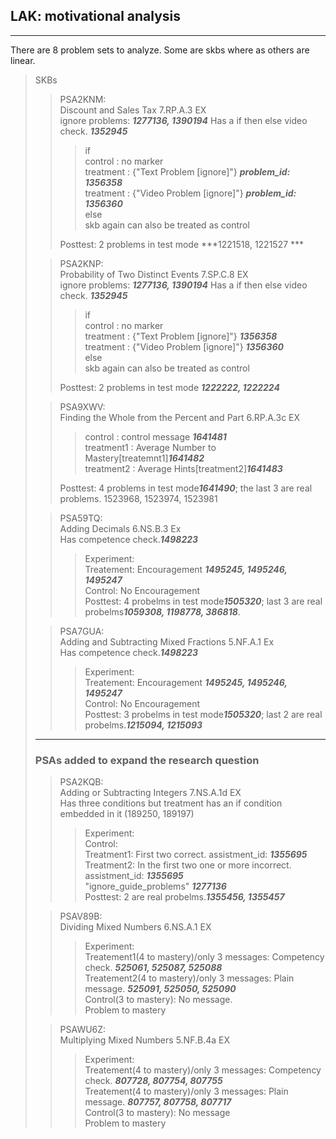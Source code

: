 ## LAK: motivational analysis

--------------------------------
There are 8 problem sets to analyze. Some are skbs where as others are linear.

>SKBs
>> PSA2KNM:<br/>
>> Discount and Sales Tax 7.RP.A.3 EX <br/>
>> ignore problems: ***1277136, 1390194***
>> Has a if then else video check. ***1352945***<br/>
>>> if <br/> 
>>> control : no marker <br/>
>>> treatment : {"Text Problem \[ignore\]"}  ***problem_id: 1356358***<br/>
>>> treatment : {"Video Problem \[ignore\]"} ***problem_id: 1356360***<br/>
>>> else <br/>
>>> skb again can also be treated as control <br/>
>>> 
>> Posttest: 2 problems in test mode ***1221518, 1221527 ***
> 
>> PSA2KNP: <br/>
>> Probability of Two Distinct Events 7.SP.C.8 EX<br/>
>> ignore problems: ***1277136, 1390194***
>> Has a if then else video check. ***1352945***<br/>
>>> if <br/> 
>>> control : no marker <br/>
>>> treatment : {"Text Problem \[ignore\]"} ***1356358***<br/>
>>> treatment : {"Video Problem \[ignore\]"} ***1356360***<br/>
>>> else <br/>
>>> skb again can also be treated as control <br/>
>>> 
>> Posttest: 2 problems in test mode ***1222222, 1222224***
> 
>> PSA9XWV: <br/>
> Finding the Whole from the Percent and Part 6.RP.A.3c EX<br/>
>>> control : control message ***1641481***<br/>
>>> treatment1 : Average Number to Mastery\[treatemnt1\]***1641482***<br/>
>>> treatment2 : Average Hints\[treatment2\]***1641483***<br/>
>>> 
>> Posttest: 4 problems in test mode***1641490***; the last 3 are real problems. 1523968, 1523974, 1523981 
> 
>> PSA59TQ: <br/>
>> Adding Decimals 6.NS.B.3 Ex<br/>
>> Has competence check.***1498223***<br/>
>>> Experiment: <br/>
>>> Treatement: Encouragement ***1495245, 1495246, 1495247***<br/>
>>> Control: No Encouragement<br/>
>> Posttest: 4 probelms in test mode***1505320***; last 3 are real probelms***1059308, 1198778, 386818***.<br/>
> 
>> PSA7GUA: <br/>
>> Adding and Subtracting Mixed Fractions 5.NF.A.1 Ex<br/>
>> Has competence check.***1498223***<br/>
>>> Experiment: <br/>
>>> Treatement: Encouragement ***1495245, 1495246, 1495247***<br/>
>>> Control: No Encouragement<br/>
>> Posttest: 3 probelms in test mode***1505320***; last 2 are real probelms.***1215094, 1215093***<br/>
> --------------------------------
> ### PSAs added to expand the research question
> 
>> PSA2KQB: <br/>
>> Adding or Subtracting Integers 7.NS.A.1d EX<br/>
>> Has three conditions but treatment has an if condition embedded in it (189250, 189197) <br/>
>>> Experiment: <br/>
>>> Control: <br/>
>>> Treatment1: First two correct. assistment_id: ***1355695***<br/>
>>> Treatment2: In the first two one or more incorrect. assistment_id: ***1355695***<br/>
>>> "ignore_guide_problems" ***1277136*** <br/>
>> Posttest: 2 are real probelms.***1355456, 1355457***<br/> 
> 
>> PSAV89B: <br/>
>> Dividing Mixed Numbers 6.NS.A.1 EX <br/>
>>> Experiment: <br/>
>>> Treatement1(4 to mastery)/only 3 messages: Competency check. ***525061, 525087, 525088***<br/>
>>> Treatement2(4 to mastery)/only 3 messages: Plain message. ***525091, 525050, 525090***<br/>
>>> Control(3 to mastery): No message. <br/>
>> Problem to mastery<br/>
>
>> PSAWU6Z: <br/>
>> Multiplying Mixed Numbers 5.NF.B.4a EX<br/>
>>> Experiment: <br/>
>>> Treatement(4 to mastery)/only 3 messages: Competency check. ***807728, 807754, 807755***<br/>
>>> Treatement(4 to mastery)/only 3 messages: Plain message. ***807757, 807758, 807717***<br/>
>>> Control(3 to mastery): No message<br/>
>> Problem to mastery<br/>
>









